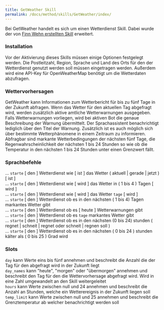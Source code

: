 ```yaml
---
title: GetWeather Skill
permalink: /docs/method/skills/GetWeather/index/
---
```


Bei GetWeather handelt es sich um einen Wetterdienst Skill. Dabei wurde der von [Finn Wehn erstellten Skill](https://fwehn.github.io/pp-voiceassistant/docs/skills/GetWeather/) erweitert.

### Installation

Vor der Aktivierung dieses Skills müssen einige Optionen festgelegt werden. Die Postleitzahl, Region, Sprache und Land des Orts für den der Wetterdienst genutzt werden soll müssen eingetragen werden. Außerdem wird eine API-Key für OpenWeatherMap benötigt um die Wetterdaten abzufragen.

### Wettervorhersagen

GetWeather kann Informationen zum Wetterbericht für bis zu fünf Tage in der Zukunft abfragen. Wenn das Wetter für den aktuellen Tag abgefragt wird, werden zusätzlich aktive amtliche Wetterwarnungen ausgegeben. Falls Wetterwarnungen vorliegen, wird bei aktiven Bot die genaue Beschreibung der Warnung übermittelt. Der Sprachassistent benachrichtigt lediglich über den Titel der Warnung. Zusätzlich ist es auch möglich sich über bestimmte Wetterphänomene in einem Zeitraum zu informieren. Abfragbar sind markante Wetterbedingungen der nächsten fünf Tage, die Regenwahrscheinlichkeit der nächsten 1 bis 24 Stunden so wie ob die Temperatur in den nächsten 1 bis 24 Stunden unter einen Grenzwert fällt.

### Sprachbefehle

... `starte` [ den ] Wetterdienst wie [ ist ] das Wetter ( aktuell | gerade | jetzt ) [ ist ] <br>
... `starte` [ den ] Wetterdienst wie [ wird ] das Wetter in ( 1 bis 4 ) Tagen [ wird ] <br>
... `starte` [ den ] Wetterdienst wie [ wird ] das Wetter `tage` [ wird ] <br>
... `starte` [ den ] Wetterdienst ob es in den nächsten ( 1 bis 4) Tagen markantes Wetter gibt <br>
... `starte` [ den ] Wetterdienst ob es [ heute ] Wetterwarnungen gibt <br>
... `starte` [ den ] Wetterdienst ob es `tage` markantes Wetter gibt <br>
... `starte` [ den ] Wetterdienst ob es in den nächsten (0 bis 24) stunden ( regnet | schneit | regnet oder schneit | regnen soll ) <br>
... `starte` [ den ] Wetterdienst ob es in den nächsten ( 0 bis 24 ) stunden kälter als ( 0 bis 25 ) Grad wird <br>

### Slots

`day` kann Werte eins bis fünf annehmen und beschreibt die Anzahl die der Tag für den abgefragt wird in der Zukunft liegt <br>
`day_names` kann "heute", "morgen" oder "übermorgen" annehmen und beschreibt den Tag für den die Wettervorhersage abgefragt wird. Wird in eine Zahl umgewandelt an den Skill weitergeleitet <br>
`hours` kann Werte zwischen null und 24 annehmen und beschreibt die Anzahl an Stunden, welche ein Wetterereignis in der Zukunft liegen soll <br>
`temp_limit` kann Werte zwischen null und 25 annehmen und beschreibt die Grenztemperatur ab welcher benachrichtigt werden soll <br>



